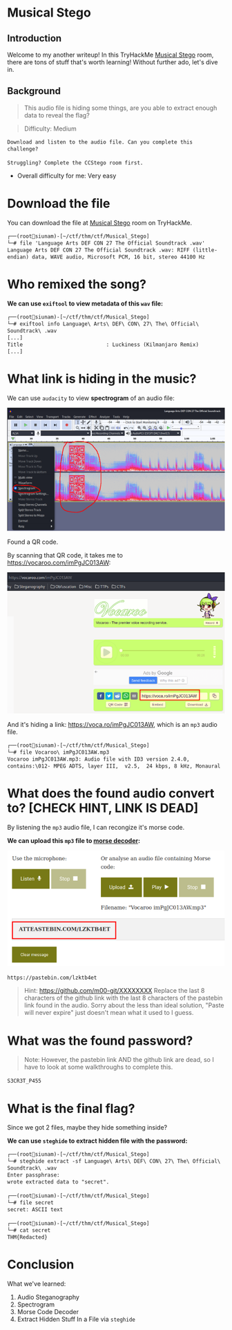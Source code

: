 # Musical Stego

## Introduction

Welcome to my another writeup! In this TryHackMe [Musical Stego](https://tryhackme.com/room/musicalstego) room, there are tons of stuff that's worth learning! Without further ado, let's dive in.

## Background

> This audio file is hiding some things, are you able to extract enough data to reveal the flag?

> Difficulty: Medium

```
Download and listen to the audio file. Can you complete this challenge?

Struggling? Complete the CCStego room first.
```

- Overall difficulty for me: Very easy

# Download the file

You can download the file at [Musical Stego](https://tryhackme.com/room/musicalstego) room on TryHackMe. 

```
┌──(root🌸siunam)-[~/ctf/thm/ctf/Musical_Stego]
└─# file 'Language Arts DEF CON 27 The Official Soundtrack .wav' 
Language Arts DEF CON 27 The Official Soundtrack .wav: RIFF (little-endian) data, WAVE audio, Microsoft PCM, 16 bit, stereo 44100 Hz
```

# Who remixed the song?

**We can use `exiftool` to view metadata of this `wav` file:**
```
┌──(root🌸siunam)-[~/ctf/thm/ctf/Musical_Stego]
└─# exiftool info Language\ Arts\ DEF\ CON\ 27\ The\ Official\ Soundtrack\ .wav 
[...]
Title                           : Luckiness (Kilmanjaro Remix)
[...]
```

# What link is hiding in the music?

We can use `audacity` to view **spectrogram** of an audio file:

![](https://github.com/siunam321/CTF-Writeups/blob/main/TryHackMe/Musical-Stego/images/a1.png)

Found a QR code.

By scanning that QR code, it takes me to https://vocaroo.com/imPgJC013AW:

![](https://github.com/siunam321/CTF-Writeups/blob/main/TryHackMe/Musical-Stego/images/a2.png)

And it's hiding a link: https://voca.ro/imPgJC013AW, which is an `mp3` audio file.

```
┌──(root🌸siunam)-[~/ctf/thm/ctf/Musical_Stego]
└─# file Vocaroo\ imPgJC013AW.mp3                               
Vocaroo imPgJC013AW.mp3: Audio file with ID3 version 2.4.0, contains:\012- MPEG ADTS, layer III,  v2.5,  24 kbps, 8 kHz, Monaural
```

# What does the found audio convert to? [CHECK HINT, LINK IS DEAD]

By listening the `mp3` audio file, I can recongize it's morse code.

**We can upload this `mp3` file to [morse decoder](https://morsecode.world/international/decoder/audio-decoder-adaptive.html):**

![](https://github.com/siunam321/CTF-Writeups/blob/main/TryHackMe/Musical-Stego/images/a3.png)

`https://pastebin.com/lzktb4et`

> Hint: https://github.com/m00-git/XXXXXXXX Replace the last 8 characters of the github link with the last 8 characters of the pastebin link found in the audio. Sorry about the less than ideal solution, "Paste will never expire" just doesn't mean what it used to I guess.

# What was the found password?

> Note: However, the pastebin link AND the github link are dead, so I have to look at some walkthroughs to complete this.

`S3CR3T_P455`

# What is the final flag?

Since we got 2 files, maybe they hide something inside?

**We can use `steghide` to extract hidden file with the password:**
```
┌──(root🌸siunam)-[~/ctf/thm/ctf/Musical_Stego]
└─# steghide extract -sf Language\ Arts\ DEF\ CON\ 27\ The\ Official\ Soundtrack\ .wav 
Enter passphrase: 
wrote extracted data to "secret".

┌──(root🌸siunam)-[~/ctf/thm/ctf/Musical_Stego]
└─# file secret                         
secret: ASCII text

┌──(root🌸siunam)-[~/ctf/thm/ctf/Musical_Stego]
└─# cat secret          
THM{Redacted}
```

# Conclusion

What we've learned:

1. Audio Steganography
2. Spectrogram
3. Morse Code Decoder
4. Extract Hidden Stuff In a File via `steghide`